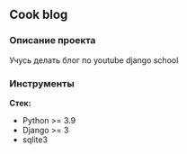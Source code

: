 <h2> Cook blog</h2>

### Описание проекта
Учусь делать блог по youtube django school

### Инструменты

**Стек:**
- Python >= 3.9
- Django >= 3
- sqlite3

